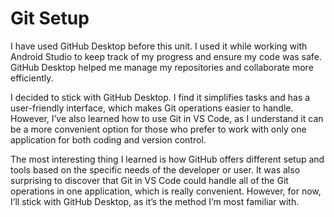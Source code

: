 # Git Setup

I have used GitHub Desktop before this unit. I used it while working with Android Studio to keep track of my progress and ensure my code was safe. GitHub Desktop helped me manage my repositories and collaborate more efficiently.

I decided to stick with GitHub Desktop. I find it simplifies tasks and has a user-friendly interface, which makes Git operations easier to handle. However, I’ve also learned how to use Git in VS Code, as I understand it can be a more convenient option for those who prefer to work with only one application for both coding and version control.

The most interesting thing I learned is how GitHub offers different setup and tools based on the specific needs of the developer or user. It was also surprising to discover that Git in VS Code could handle all of the Git operations in one application, which is really convenient. However, for now, I’ll stick with GitHub Desktop, as it’s the method I’m most familiar with.
